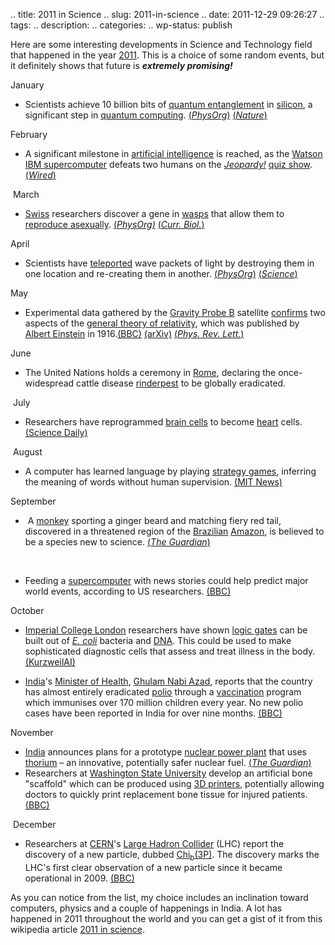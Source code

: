 .. title: 2011 in Science
.. slug: 2011-in-science
.. date: 2011-12-29 09:26:27
.. tags: 
.. description: 
.. categories: 
.. wp-status: publish

<html><body><p>Here are some interesting developments in Science and Technology field that happened in the year <a title="2011 in Science (wikipedia link)" href="http://en.wikipedia.org/wiki/2011_in_science" target="_blank">2011</a>. This is a choice of some random events, but it definitely shows that future is <em><strong>extremely promising!</strong></em></p><p>January </p><ul><li><p>Scientists achieve 10 billion bits of <a href="http://en.wikipedia.org/wiki/Quantum_entanglement">quantum entanglement</a> in <a href="http://en.wikipedia.org/wiki/Silicon">silicon</a>, a significant step in <a href="http://en.wikipedia.org/wiki/Quantum_computing">quantum computing</a>. <a href="http://www.physorg.com/news/2011-01-billion-bits-entanglement-silicon.html">(<em>PhysOrg</em>)</a> <a href="http://dx.doi.org/10.1038/nature09696">(<em>Nature</em>)</a></p></li></ul><p>February</p><ul><li>A significant milestone in <a href="http://en.wikipedia.org/wiki/Artificial_intelligence">artificial intelligence</a> is reached, as the <a href="http://en.wikipedia.org/wiki/Watson_(artificial_intelligence_software)">Watson IBM supercomputer</a> defeats two humans on the <a href="http://en.wikipedia.org/wiki/Jeopardy!"><em>Jeopardy!</em></a> <a href="http://en.wikipedia.org/wiki/Quiz_show">quiz show</a>. <a href="http://www.wired.com/epicenter/2011/02/watson-game-one/">(<em>Wired</em>)</a></li></ul><p> March</p><ul><li><a href="http://en.wikipedia.org/wiki/Swiss">Swiss</a> researchers discover a gene in <a href="http://en.wikipedia.org/wiki/Wasp">wasps</a> that allow them to <a href="http://en.wikipedia.org/wiki/Asexual_reproduction">reproduce asexually</a>. <a href="http://www.physorg.com/news/2011-03-mystery-wasps.html">(<em>PhysOrg)</em></a> <a href="http://dx.doi.org/10.1016/j.cub.2011.01.070">(<em>Curr. Biol.</em>)</a></li></ul><p>April </p><ul><li>Scientists have <a href="http://en.wikipedia.org/wiki/Quantum_teleportation">teleported</a> wave packets of light by destroying them in one location and re-creating them in another. <a href="http://www.physorg.com/news/2011-04-quantum-teleporter-breakthrough.html">(<em>PhysOrg</em>)</a> <a href="http://dx.doi.org/10.1126/science.1201034">(<em>Science</em>)</a></li></ul><p>May </p><ul><li>Experimental data gathered by the <a href="http://en.wikipedia.org/wiki/Gravity_Probe_B">Gravity Probe B</a> satellite <a href="http://en.wikipedia.org/wiki/Tests_of_general_relativity#Frame-dragging_tests">confirms</a> two aspects of the <a href="http://en.wikipedia.org/wiki/General_theory_of_relativity">general theory of relativity</a>, which was published by <a href="http://en.wikipedia.org/wiki/Albert_Einstein">Albert Einstein</a> in 1916.<a href="http://www.bbc.co.uk/news/science-environment-13286241">(BBC)</a> <a href="http://arxiv.org/abs/1105.3456">(arXiv)</a> <a href="http://dx.doi.org/10.1103/PhysRevLett.106.221101">(<em>Phys. Rev. Lett.</em>)</a></li></ul><p>June</p><ul><li>The United Nations holds a ceremony in <a href="http://en.wikipedia.org/wiki/Rome">Rome</a>, declaring the once-widespread cattle disease <a href="http://en.wikipedia.org/wiki/Rinderpest">rinderpest</a> to be globally eradicated.</li></ul><p> July</p><ul><li>Researchers have reprogrammed <a href="http://en.wikipedia.org/wiki/Brain_cells">brain cells</a> to become <a href="http://en.wikipedia.org/wiki/Heart">heart</a> cells. <a href="http://www.sciencedaily.com/releases/2011/07/110708160346.htm">(Science Daily)</a></li></ul><p> August</p><ul><li>A computer has learned language by playing <a href="http://en.wikipedia.org/wiki/Strategy_game">strategy games</a>, inferring the meaning of words without human supervision. <a href="http://web.mit.edu/newsoffice/2011/language-from-games-0712.html">(MIT News)</a></li></ul><p>September </p><ul><li> A <a href="http://en.wikipedia.org/wiki/Monkey">monkey</a> sporting a ginger beard and matching fiery red tail, discovered in a threatened region of the <a href="http://en.wikipedia.org/wiki/Brazil">Brazilian</a> <a href="http://en.wikipedia.org/wiki/Amazon_Rainforest">Amazon</a>, is believed to be a species new to science. <a href="http://www.guardian.co.uk/environment/2011/aug/25/new-monkey-species-amazon">(<em>The Guardian</em>)</a></li></ul><div> </div><ul><li>Feeding a <a href="http://en.wikipedia.org/wiki/Supercomputer">supercomputer</a> with news stories could help predict major world events, according to US researchers. <a href="http://www.bbc.co.uk/news/technology-14841018">(BBC)</a></li></ul><p>October </p><ul><li><a href="http://en.wikipedia.org/wiki/Imperial_College_London">Imperial College London</a> researchers have shown <a href="http://en.wikipedia.org/wiki/Logic_gates">logic gates</a> can be built out of <a href="http://en.wikipedia.org/wiki/E._coli"><em>E. coli</em></a> bacteria and <a href="http://en.wikipedia.org/wiki/DNA">DNA</a>. This could be used to make sophisticated diagnostic cells that assess and treat illness in the body. <a href="http://www.kurzweilai.net/scientists-create-computing-building-blocks-from-bacteria-and-dna?utm_source=KurzweilAI+Daily+Newsletter&amp;utm_campaign=39d5d75937-UA-946742-1&amp;utm_medium=email">(KurzweilAI)</a></li></ul><ul><li><a href="http://en.wikipedia.org/wiki/India">India</a>'s <a href="http://en.wikipedia.org/wiki/Minister_of_Health_and_Family_Welfare_(India)">Minister of Health</a>, <a href="http://en.wikipedia.org/wiki/Ghulam_Nabi_Azad">Ghulam Nabi Azad</a>, reports that the country has almost entirely eradicated <a href="http://en.wikipedia.org/wiki/Polio">polio</a> through a <a href="http://en.wikipedia.org/wiki/Polio_vaccine">vaccination</a> program which immunises over 170 million children every year. No new polio cases have been reported in India for over nine months. <a href="http://www.bbc.co.uk/news/world-south-asia-15425852">(BBC)</a> </li></ul><p>November</p><ul><li><a href="http://en.wikipedia.org/wiki/India">India</a> announces plans for a prototype <a href="http://en.wikipedia.org/wiki/Nuclear_power_plant">nuclear power plant</a> that uses <a href="http://en.wikipedia.org/wiki/Thorium">thorium</a> – an innovative, potentially safer nuclear fuel. <a href="http://www.guardian.co.uk/environment/2011/nov/01/india-thorium-nuclear-plant">(<em>The Guardian</em>)</a></li><li>Researchers at <a href="http://en.wikipedia.org/wiki/Washington_State_University">Washington State University</a> develop an artificial bone "scaffold" which can be produced using <a href="http://en.wikipedia.org/wiki/3D_printer">3D printers</a>, potentially allowing doctors to quickly print replacement bone tissue for injured patients. <a href="http://www.bbc.co.uk/news/technology-15963467">(BBC)</a></li></ul><p> December</p><ul><li>Researchers at <a href="http://en.wikipedia.org/wiki/CERN">CERN</a>'s <a href="http://en.wikipedia.org/wiki/Large_Hadron_Collider">Large Hadron Collider</a> (LHC) report the discovery of a new particle, dubbed <a href="http://en.wikipedia.org/wiki/Bottom_quark#Chib.283P.29_particle">Chi<sub>b</sub>(3P)</a>. The discovery marks the LHC's first clear observation of a new particle since it became operational in 2009. <a href="http://www.bbc.co.uk/news/science-environment-16301908">(BBC)</a></li></ul><p>As you can notice from the list, my choice includes an inclination toward computers, physics and a couple of happenings in India. A lot has happened in 2011 throughout the world and you can get a gist of it from this wikipedia article <a href="http://en.wikipedia.org/wiki/2011_in_science" target="_blank">2011 in science</a>.</p></body></html>